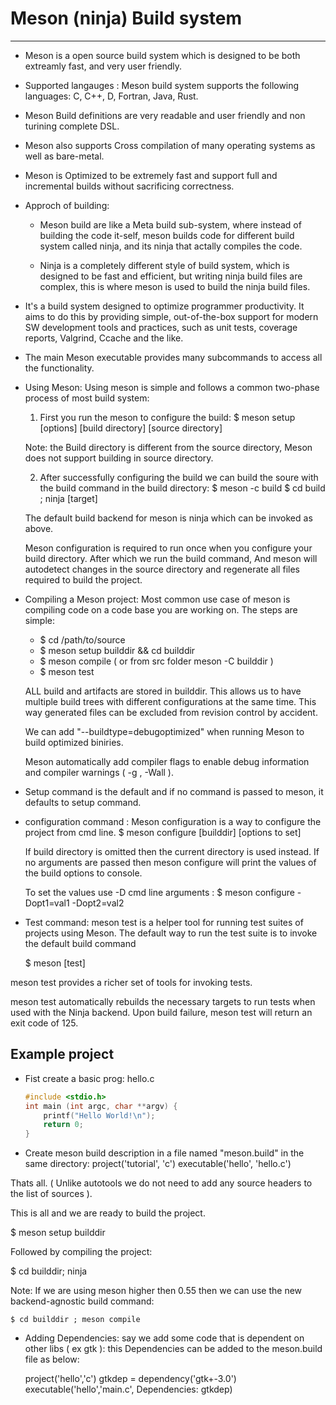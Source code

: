 # Meson  (ninja) Build system
---

- Meson is a open source build system which is designed to be both extreamly fast, and very user friendly.

- Supported langauges : Meson build system supports the following languages:
    C, C++, D, Fortran, Java, Rust.

- Meson Build definitions are very readable and user friendly and non turining complete DSL.

- Meson also supports Cross compilation of many operating systems as well as bare-metal.

- Meson is Optimized to be extremely fast and support full and incremental builds without sacrificing
  correctness.

- Approch of building:

    - Meson build are like a Meta build sub-system, where instead of building the code it-self, meson builds
      code for different build  system called ninja, and its ninja that actally compiles the code.

    - Ninja is a completely different style of build system, which is designed to be fast and efficient, but
      writing ninja build files are complex, this is where meson is used to build the ninja build files.


- It's a build system designed to optimize programmer productivity. It aims to do this by providing simple,
  out-of-the-box support for modern SW development tools and practices, such as unit  tests, coverage
  reports, Valgrind, Ccache and the like.

- The main Meson executable provides many subcommands to access all the functionality.

- Using Meson:
    Using meson is simple and follows a common two-phase process of most build system:

    1. First you run the meson to configure the build:
        $ meson setup [options] [build directory] [source directory]

    Note: the Build directory is different from the source directory, Meson does not support building in
    source directory.
    
    2. After successfully configuring the build we can build the soure with the build command in the build
       directory:
       $ meson -c build
       $ cd build ; ninja [target]

    The default build backend for meson is ninja which can be invoked as above.


    Meson configuration is required to run once when you configure your build directory. After which we run
    the build command, And meson will autodetect changes in the source directory and regenerate all files
    required to build the project.

- Compiling a Meson project:
    Most common use case of meson is compiling code on a code base you are working on. The steps are simple:
    - $ cd /path/to/source
    - $ meson setup builddir && cd builddir
    - $ meson compile ( or from src folder meson -C builddir )
    - $ meson test 

    ALL build and artifacts are stored in builddir. This allows us to have multiple build trees with
    different configurations at the same time. This way generated files can be excluded from revision
    control by accident.

    We can add "--buildtype=debugoptimized" when running Meson to build optimized biniries.

    Meson automatically add compiler flags to enable debug information and compiler warnings ( -g , -Wall ). 
- Setup command is the default and if no command is passed to meson, it defaults to setup command.

- configuration command : Meson configuration is a way to configure the project from cmd line.
    $ meson configure [builddir] [options to set]

  If build directory is omitted then the current directory is used instead.
  If no arguments are passed then meson configure will print the values of the build options to console.

  To set the values use -D cmd line arguments :
    $ meson configure -Dopt1=val1 -Dopt2=val2

- Test command: meson test is a helper tool for running test suites of projects using Meson.
The default way to run the test suite is to invoke the default build command 
    
    $ meson [test]

meson test provides a richer set of tools for invoking tests.

meson test automatically rebuilds the necessary targets to run tests when used with the  Ninja  backend.
Upon build  failure, meson test will return an exit code of 125.


## Example  project

- Fist create a basic prog: hello.c

    ```c 
    #include <stdio.h>
    int main (int argc, char **argv) {
        printf("Hello World!\n");
        return 0;
    }
    ```
- Create meson build description in a file named "meson.build" in the same directory:
    project('tutorial', 'c')
    executable('hello', 'hello.c')

Thats all. ( Unlike autotools we do not need to add any source headers to the list of sources ).

This is all and we are ready to build the project.

$ meson setup builddir

Followed by compiling the project:

$ cd builddir; ninja

Note: If we are using meson higher then 0.55 then we can use the new backend-agnostic build command:

    $ cd builddir ; meson compile


- Adding Dependencies: say we add some code that is dependent on other libs ( ex gtk ): this Dependencies
  can be added to the meson.build file as below:

    project('hello','c')
    gtkdep = dependency('gtk+-3.0')
    executable('hello','main.c', Dependencies: gtkdep)


